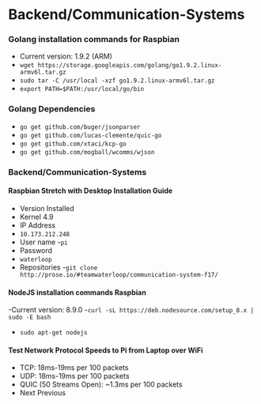# Backend/Communication-Systems

### Golang installation commands for Raspbian
- Current version: 1.9.2 (ARM)
- ```wget https://storage.googleapis.com/golang/go1.9.2.linux-armv6l.tar.gz```
- ```sudo tar -C /usr/local -xzf go1.9.2.linux-armv6l.tar.gz```
- ```export PATH=$PATH:/usr/local/go/bin```

### Golang Dependencies
- ```go get github.com/buger/jsonparser```
- ```go get github.com/lucas-clemente/quic-go```
- ```go get github.com/xtaci/kcp-go```
- ```go get github.com/mogball/wcomms/wjson```

### Backend/Communication-Systems
#### Raspbian Stretch with Desktop Installation Guide
- Version Installed
- Kernel 4.9
- IP Address
- ```10.173.212.248```
- User name
-```pi```
- Password
- ```waterloop```
- Repositories
-```git clone http://prose.io/#teamwaterloop/communication-system-f17/```

#### NodeJS installation commands Raspbian
-Current version: 8.9.0
-``` curl -sL https://deb.nodesource.com/setup_8.x | sudo -E bash ```
- ```sudo apt-get nodejs```

#### Test Network Protocol Speeds to Pi from Laptop over WiFi
- TCP: 18ms-19ms per 100 packets
- UDP: 18ms-19ms per 100 packets
- QUIC (50 Streams Open): ~1.3ms per 100 packets
- Next  Previous

